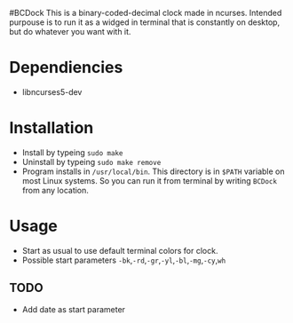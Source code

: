 #BCDock
This is a binary-coded-decimal clock made in ncurses. Intended purpouse is to run it as a widged in terminal that is constantly on desktop, but do whatever you want with it.

# Dependiencies

* libncurses5-dev

# Installation

* Install by typeing `sudo make`
* Uninstall by typeing `sudo make remove`
* Program installs in `/usr/local/bin`. This directory is in `$PATH` variable on most Linux systems. So you can run it from terminal by writing `BCDock` from any location.
# Usage

* Start as usual to use default terminal colors for clock.
* Possible start parameters `-bk`,`-rd`,`-gr`,`-yl`,`-bl`,`-mg`,`-cy`,`wh`

## TODO

* Add date as start parameter

